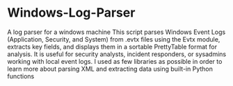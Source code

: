 # Windows-Log-Parser
A log parser for a windows machine
This script parses Windows Event Logs (Application, Security, and System) from .evtx files using the Evtx module, extracts key fields, and displays them in a sortable PrettyTable format for analysis. It is useful for security analysts, incident responders, or sysadmins working with local event logs.
I used as few libraries as possible in order to learn more about parsing XML and extracting data using built-in Python functions
